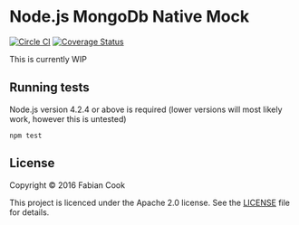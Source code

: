 # Node.js MongoDb Native Mock
[![Circle CI](https://circleci.com/gh/fabiancook/node-mongodb-native-mock.svg?style=shield)](https://circleci.com/gh/fabiancook/node-mongodb-native-mock) [![Coverage Status](https://coveralls.io/repos/github/fabiancook/node-mongodb-native-mock/badge.svg?branch=master)](https://coveralls.io/github/fabiancook/node-mongodb-native-mock?branch=master)

This is currently WIP

## Running tests

Node.js version 4.2.4 or above is required (lower versions will most likely work, however this is untested)

```
npm test
```

## License

Copyright © 2016 Fabian Cook

This project is licenced under the Apache 2.0 license. See the
[LICENSE](https://github.com/fabiancook/node-mongodb-native-mock/blob/master/LICENCE) file for details.
